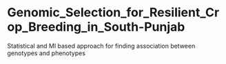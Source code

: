 # Genomic_Selection_for_Resilient_Crop_Breeding_in_South-Punjab
Statistical and Ml based approach for finding association between genotypes and phenotypes
